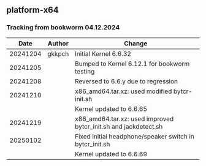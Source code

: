 
## **platform-x64**

### **Tracking from bookworm 04.12.2024**

|Date|Author|Change
|---|---|---|
|20241204|gkkpch|Initial Kernel 6.6.32
|20241205||Bumped to Kernel 6.12.1 for bookworm testing
|20241208||Reversed to 6.6.y due to regression
|20241210||x86_amd64.tar.xz: used modified bytcr-init.sh 
|||Kernel updated to 6.6.65
|20241219||x86_amd64.tar.xz: used improved bytcr_init.sh and jackdetect.sh
|20250102||Fixed initial headphone/speaker switch in bytcr_init.sh
|||Kernel updated to 6.6.69






